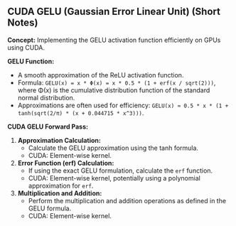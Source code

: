 ## CUDA GELU (Gaussian Error Linear Unit) (Short Notes)

**Concept:** Implementing the GELU activation function efficiently on GPUs using CUDA.

**GELU Function:**

* A smooth approximation of the ReLU activation function.
* Formula: `GELU(x) = x * Φ(x) = x * 0.5 * (1 + erf(x / sqrt(2)))`, where Φ(x) is the cumulative distribution function of the standard normal distribution.
* Approximations are often used for efficiency: `GELU(x) ≈ 0.5 * x * (1 + tanh(sqrt(2/π) * (x + 0.044715 * x^3)))`.

**CUDA GELU Forward Pass:**

1.  **Approximation Calculation:**
    * Calculate the GELU approximation using the tanh formula.
    * CUDA: Element-wise kernel.
2.  **Error Function (erf) Calculation:**
    * If using the exact GELU formulation, calculate the `erf` function.
    * CUDA: Element-wise kernel, potentially using a polynomial approximation for `erf`.
3.  **Multiplication and Addition:**
    * Perform the multiplication and addition operations as defined in the GELU formula.
    * CUDA: Element-wise kernel.
